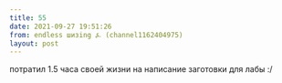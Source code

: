 ```yaml
---
title: 55
date: 2021-09-27 19:51:26
from: endless шизing ⍼ (channel1162404975)
layout: post
---
```


потратил 1.5 часа своей жизни на написание заготовки для лабы :/
